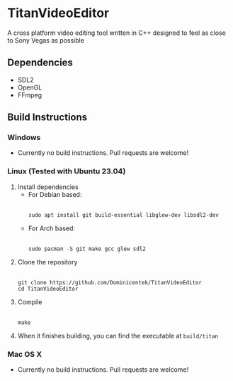 # TitanVideoEditor
A cross platform video editing tool written in C++ designed to feel as close to Sony Vegas as possible 

## Dependencies
* SDL2
* OpenGL
* FFmpeg

## Build Instructions
### Windows
* Currently no build instructions. Pull requests are welcome!
### Linux (Tested with Ubuntu 23.04)
1. Install dependencies
   * For Debian based:<br><br>
     ```
     sudo apt install git build-essential libglew-dev libsdl2-dev
     ```
   * For Arch based:<br><br>
     ```
     sudo pacman -S git make gcc glew sdl2
     ```
2. Clone the repository<br><br>
   ```
   git clone https://github.com/Dominicentek/TitanVideoEditor
   cd TitanVideoEditor
   ```
3. Compile<br><br>
   ```
   make
   ```
4. When it finishes building, you can find the executable at `build/titan`
### Mac OS X
* Currently no build instructions. Pull requests are welcome!
